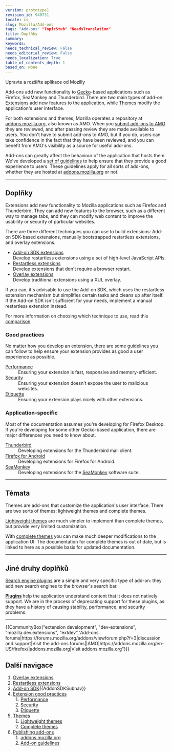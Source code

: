```yaml
---
version: prototype1
revision_id: 940731
locale: cs
slug: Mozilla/Add-ons
tags: "Add-ons" "TopicStub" "NeedsTranslation"
title: Doplňky
summary: 
keywords: 
needs_technical_review: False
needs_editorial_review: False
needs_localization: True
table_of_contents_depth: 1
based_on: None
---
```

<div class="summary">Upravte a rozšiřte aplikace od Mozilly</div>

<p><span class="seoSummary">Add-ons add new functionality to <a href="/en-US/docs/Mozilla/Gecko">Gecko</a>-based applications such as Firefox, SeaMonkey and Thunderbird.</span><strong> </strong>There are two main types of add-on: <a href="#Extensions">Extensions</a> add new features to the application, while <a href="#Themes">Themes</a> modify the application's user interface.</p>

<p>For both extensions and themes, Mozilla operates a repository at <a href="https://addons.mozilla.org/">addons.mozilla.org</a>, also known as AMO. When you <a href="/en-US/Add-ons/Submitting_an_add-on_to_AMO">submit add-ons to AMO</a> they are reviewed, and after passing review they are made available to users. You don't have to submit add-ons to AMO, but if you do, users can take confidence in the fact that they have been reviewed, and you can benefit from AMO's visibility as a source for useful add-ons.</p>

<p>Add-ons can greatly affect the behaviour of the application that hosts them. We've developed a <a href="/en-US/docs/Mozilla/Add-ons/Add-on_guidelines">set of guidelines</a> to help ensure that they provide a good experience to users. These guidelines apply for all sorts of add-ons, whether they are hosted at <a href="https://addons.mozilla.org/">addons.mozilla.org</a> or not.</p>

<hr>
<h2 id="Doplňky"><a name="Extensions">Doplňky</a></h2>

<p>Extensions add new functionality to Mozilla applications such as Firefox and Thunderbird. They can add new features to the browser, such as a different way to manage tabs, and they can modify web content to improve the usability or security of particular websites.</p>

<p>There are three different techniques you can use to build extensions: Add-on SDK-based extensions, manually bootstrapped restartless extensions, and overlay extensions.</p>

<ul class="card-grid">
 <li><span><a href="https://developer.mozilla.org/en-US/Add-ons/SDK">Add-on SDK extensions</a></span><br>
  Develop restartless extensions using a set of high-level JavaScript APIs.</li>
 <li><span><a href="/en-US/Add-ons/Bootstrapped_extensions">Restartless extensions</a></span><br>
  Develop extensions that don't require a browser restart.</li>
 <li><a href="/en-US/Add-ons/Overlay_Extensions"><span>Overlay extensions</span></a><br>
  Develop traditional extensions using a XUL overlay.</li>
</ul>

<p>If you can, it's advisable to use the Add-on SDK, which uses the restartless extension mechanism but simplifies certain tasks and cleans up after itself. If the Add-on SDK isn't sufficient for your needs, implement a manual restartless extension instead.</p>

<p>For more information on choosing which technique to use, read this <a href="/en-US/Add-ons/Comparing_Extension_Toolchains">comparison</a>.</p>

<div class="column-container">
<div class="column-half">
<h3 id="Good_practices">Good practices</h3>

<p>No matter how you develop an extension, there are some guidelines you can follow to help ensure your extension provides as good a user experience as possible.</p>

<dl>
 <dt><a href="/en-US/Add-ons/Performance_best_practices_in_extensions">Performance</a></dt>
 <dd>Ensuring your extension is fast, responsive and memory-efficient.</dd>
 <dt><a href="/en-US/Add-ons/Security_best_practices_in_extensions">Security</a></dt>
 <dd>Ensuring your extension doesn't expose the user to malicious websites.</dd>
 <dt><a href="/en-US/Add-ons/Extension_etiquette">Etiquette</a></dt>
 <dd>Ensuring your extension plays nicely with other extensions.</dd>
</dl>
</div>

<div class="column-half">
<h3 id="Application-specific">Application-specific</h3>

<p>Most of the documentation assumes you're developing for Firefox Desktop. If you're developing for some other Gecko-based application, there are major differences you need to know about.</p>

<dl>
 <dt><a href="/en-US/Add-ons/Thunderbird">Thunderbird</a></dt>
 <dd>Developing extensions for the Thunderbird mail client.</dd>
 <dt><a href="/en-US/Add-ons/Firefox_for_Android">Firefox for Android</a></dt>
 <dd>Developing extensions for Firefox for Android.</dd>
 <dt><a href="/en-US/Add-ons/SeaMonkey_2">SeaMonkey</a></dt>
 <dd>Developing extensions for the <a href="http://www.seamonkey-project.org/">SeaMonkey</a> software suite.</dd>
</dl>
</div>
</div>

<hr>
<h2 id="Témata"><a name="Themes">Témata</a></h2>

<p>Themes are add-ons that customize the application's user interface. There are two sorts of themes: lightweight themes and complete themes.</p>

<div class="column-container">
<div class="column-half">
<p><a href="https://addons.mozilla.org/en-US/developers/docs/themes">Lightweight themes</a> are much simpler to implement than complete themes, but provide very limited customization.</p>
</div>

<div class="column-half">
<p>With <a href="/en-US/docs/Themes">complete themes</a> you can make much deeper modifications to the application UI. The documentation for complete themes is out of date, but is linked to here as a possible basis for updated documentation.</p>
</div>
</div>

<hr>
<h2 id="Jiné_druhy_doplňků">Jiné druhy doplňků</h2>

<p><a href="/en-US/docs/Creating_OpenSearch_plugins_for_Firefox">Search engine plugins</a> are a simple and very specific type of add-on: they add new search engines to the browser's search bar.</p>

<p><strong><a href="/en-US/docs/Plugins">Plugins</a> </strong>help the application understand content that it does not natively support. We are in the process of deprecating support for these plugins, as they have a history of causing stability, performance, and security problems.</p>

<hr>
<p>{{CommunityBox("extension development", "dev-extensions", "mozilla.dev.extensions", "extdev","Add-ons forums|https://forums.mozilla.org/addons/viewforum.php?f=3|discussion and support|Visit the add-ons forums||AMO|https://addons.mozilla.org/en-US/firefox/|addons.mozilla.org|Visit addons.mozilla.org")}}</p>

<h2 id="Další_navigace">Další navigace</h2>

<ol>
 <li><a href="/en-US/Add-ons/Overlay_Extensions" title="Overlay extensions">Overlay extensions</a></li>
 <li><a href="/en-US/Add-ons/Bootstrapped_extensions" title="Restartless extensions">Restartless extensions</a></li>
 <li><a href="/en-US/Add-ons/SDK">Add-on SDK</a>{{AddonSDKSubnav}}</li>
 <li><a href="#">Extension good practices</a>
  <ol>
   <li><a href="/en-US/Add-ons/Performance_best_practices_in_extensions" title="Performance">Performance</a></li>
   <li><a href="/en-US/Add-ons/Security_best_practices_in_extensions" title="Security">Security</a></li>
   <li><a href="/en-US/Add-ons/Extension_etiquette" title="Etiquette">Etiquette</a></li>
  </ol>
 </li>
 <li><a href="#">Themes</a>
  <ol>
   <li><a href="https://addons.mozilla.org/en-US/developers/docs/themes" title="Lightweight themes">Lightweight themes</a></li>
   <li><a href="/en-US/docs/Themes" title="Complete themes">Complete themes</a></li>
  </ol>
 </li>
 <li><a href="#">Publishing add-ons</a>
  <ol>
   <li><a href="https://addons.mozilla.org/" title="addons.mozilla.org">addons.mozilla.org</a></li>
   <li><a href="/en-US/docs/Mozilla/Add-ons/Add-on_guidelines">Add-on guidelines</a></li>
  </ol>
 </li>
</ol>

